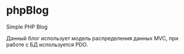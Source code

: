 # phpBlog
Simple PHP Blog

Данный блог использует модель распределения данных MVC, при работе с БД используется PDO.
